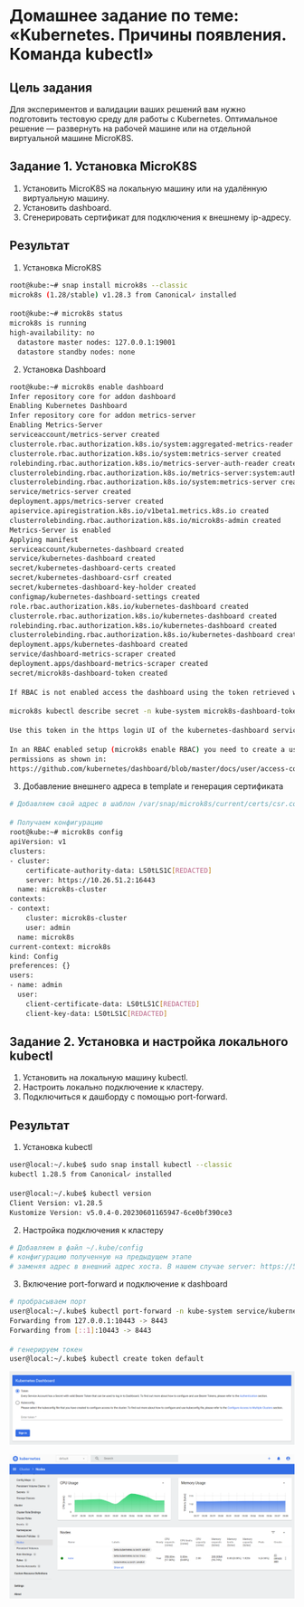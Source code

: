 # Домашнее задание по теме: «Kubernetes. Причины появления. Команда kubectl»

## Цель задания

Для экспериментов и валидации ваших решений вам нужно подготовить тестовую среду для работы с Kubernetes. Оптимальное решение — развернуть на рабочей машине или на отдельной виртуальной машине MicroK8S.

## Задание 1. Установка MicroK8S

1. Установить MicroK8S на локальную машину или на удалённую виртуальную машину.
2. Установить dashboard.
3. Сгенерировать сертификат для подключения к внешнему ip-адресу.

## Результат

1. Установка MicroK8S
```bash
root@kube:~# snap install microk8s --classic
microk8s (1.28/stable) v1.28.3 from Canonical✓ installed

root@kube:~# microk8s status
microk8s is running
high-availability: no
  datastore master nodes: 127.0.0.1:19001
  datastore standby nodes: none
```

2. Установка Dashboard
```bash
root@kube:~# microk8s enable dashboard
Infer repository core for addon dashboard
Enabling Kubernetes Dashboard
Infer repository core for addon metrics-server
Enabling Metrics-Server
serviceaccount/metrics-server created
clusterrole.rbac.authorization.k8s.io/system:aggregated-metrics-reader created
clusterrole.rbac.authorization.k8s.io/system:metrics-server created
rolebinding.rbac.authorization.k8s.io/metrics-server-auth-reader created
clusterrolebinding.rbac.authorization.k8s.io/metrics-server:system:auth-delegator created
clusterrolebinding.rbac.authorization.k8s.io/system:metrics-server created
service/metrics-server created
deployment.apps/metrics-server created
apiservice.apiregistration.k8s.io/v1beta1.metrics.k8s.io created
clusterrolebinding.rbac.authorization.k8s.io/microk8s-admin created
Metrics-Server is enabled
Applying manifest
serviceaccount/kubernetes-dashboard created
service/kubernetes-dashboard created
secret/kubernetes-dashboard-certs created
secret/kubernetes-dashboard-csrf created
secret/kubernetes-dashboard-key-holder created
configmap/kubernetes-dashboard-settings created
role.rbac.authorization.k8s.io/kubernetes-dashboard created
clusterrole.rbac.authorization.k8s.io/kubernetes-dashboard created
rolebinding.rbac.authorization.k8s.io/kubernetes-dashboard created
clusterrolebinding.rbac.authorization.k8s.io/kubernetes-dashboard created
deployment.apps/kubernetes-dashboard created
service/dashboard-metrics-scraper created
deployment.apps/dashboard-metrics-scraper created
secret/microk8s-dashboard-token created

If RBAC is not enabled access the dashboard using the token retrieved with:

microk8s kubectl describe secret -n kube-system microk8s-dashboard-token

Use this token in the https login UI of the kubernetes-dashboard service.

In an RBAC enabled setup (microk8s enable RBAC) you need to create a user with restricted
permissions as shown in:
https://github.com/kubernetes/dashboard/blob/master/docs/user/access-control/creating-sample-user.md
```

3. Добавление внешнего адреса в template и генерация сертификата
```bash
# Добавляем свой адрес в шаблон /var/snap/microk8s/current/certs/csr.conf.template.

# Получаем конфигурацию
root@kube:~# microk8s config
apiVersion: v1
clusters:
- cluster:
    certificate-authority-data: LS0tLS1C[REDACTED]
    server: https://10.26.51.2:16443
  name: microk8s-cluster
contexts:
- context:
    cluster: microk8s-cluster
    user: admin
  name: microk8s
current-context: microk8s
kind: Config
preferences: {}
users:
- name: admin
  user:
    client-certificate-data: LS0tLS1C[REDACTED]
    client-key-data: LS0tLS1C[REDACTED]
```


## Задание 2. Установка и настройка локального kubectl
1. Установить на локальную машину kubectl.
2. Настроить локально подключение к кластеру.
3. Подключиться к дашборду с помощью port-forward.

## Результат

1. Установка kubectl
```bash
user@local:~/.kube$ sudo snap install kubectl --classic
kubectl 1.28.5 from Canonical✓ installed

user@local:~/.kube$ kubectl version
Client Version: v1.28.5
Kustomize Version: v5.0.4-0.20230601165947-6ce0bf390ce3
```

2. Настройка подключения к кластеру
```bash
# Добавляем в файл ~/.kube/config
# конфигурацию полученную на предыдущем этапе
# заменяя адрес в внешний адрес хоста. В нашем случае server: https://51.250.68.25:16443
``` 

3. Включение port-forward и подключение к dashboard
```bash
# пробрасываем порт
user@local:~/.kube$ kubectl port-forward -n kube-system service/kubernetes-dashboard 10443:443
Forwarding from 127.0.0.1:10443 -> 8443
Forwarding from [::1]:10443 -> 8443

# генерируем токен 
user@local:~/.kube$ kubectl create token default
```

![](./assets/images/dashboard_login.png)

![](./assets/images/dashboard_nodes.png)